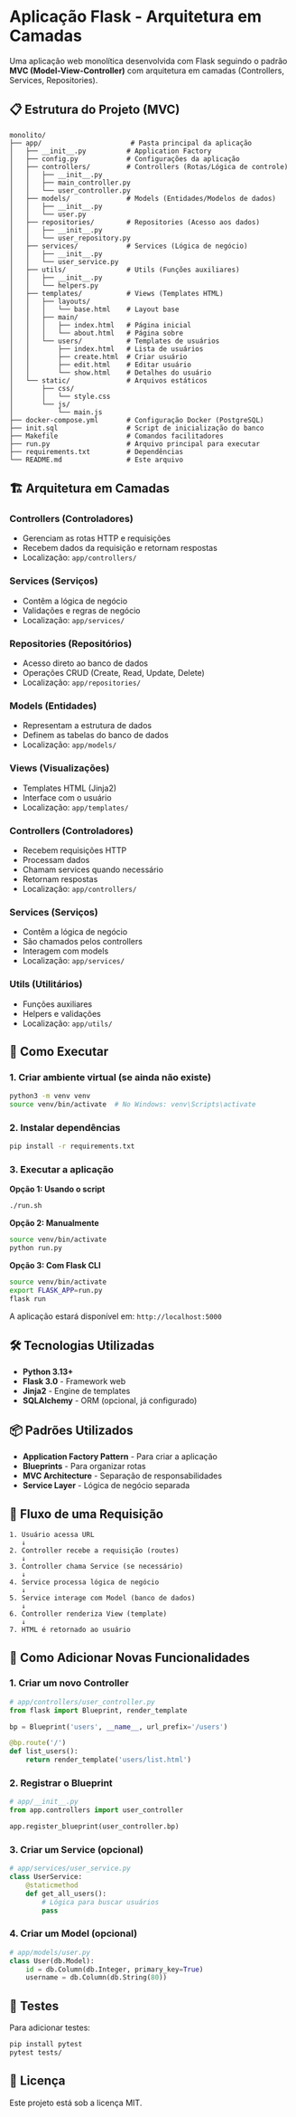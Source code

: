 # Aplicação Flask - Arquitetura em Camadas

Uma aplicação web monolítica desenvolvida com Flask seguindo o padrão **MVC (Model-View-Controller)** com arquitetura em camadas (Controllers, Services, Repositories).

## 📋 Estrutura do Projeto (MVC)

```
monolito/
├── app/                      # Pasta principal da aplicação
│   ├── __init__.py          # Application Factory
│   ├── config.py            # Configurações da aplicação
│   ├── controllers/         # Controllers (Rotas/Lógica de controle)
│   │   ├── __init__.py
│   │   ├── main_controller.py
│   │   └── user_controller.py
│   ├── models/              # Models (Entidades/Modelos de dados)
│   │   ├── __init__.py
│   │   └── user.py
│   ├── repositories/        # Repositories (Acesso aos dados)
│   │   ├── __init__.py
│   │   └── user_repository.py
│   ├── services/            # Services (Lógica de negócio)
│   │   ├── __init__.py
│   │   └── user_service.py
│   ├── utils/               # Utils (Funções auxiliares)
│   │   ├── __init__.py
│   │   └── helpers.py
│   ├── templates/           # Views (Templates HTML)
│   │   ├── layouts/
│   │   │   └── base.html    # Layout base
│   │   ├── main/
│   │   │   ├── index.html   # Página inicial
│   │   │   └── about.html   # Página sobre
│   │   └── users/           # Templates de usuários
│   │       ├── index.html   # Lista de usuários
│   │       ├── create.html  # Criar usuário
│   │       ├── edit.html    # Editar usuário
│   │       └── show.html    # Detalhes do usuário
│   └── static/              # Arquivos estáticos
│       ├── css/
│       │   └── style.css
│       └── js/
│           └── main.js
├── docker-compose.yml       # Configuração Docker (PostgreSQL)
├── init.sql                 # Script de inicialização do banco
├── Makefile                 # Comandos facilitadores
├── run.py                   # Arquivo principal para executar
├── requirements.txt         # Dependências
└── README.md                # Este arquivo
```

## 🏗️ Arquitetura em Camadas

### **Controllers** (Controladores)
- Gerenciam as rotas HTTP e requisições
- Recebem dados da requisição e retornam respostas
- Localização: `app/controllers/`

### **Services** (Serviços)
- Contêm a lógica de negócio
- Validações e regras de negócio
- Localização: `app/services/`

### **Repositories** (Repositórios)
- Acesso direto ao banco de dados
- Operações CRUD (Create, Read, Update, Delete)
- Localização: `app/repositories/`

### **Models** (Entidades)
- Representam a estrutura de dados
- Definem as tabelas do banco de dados
- Localização: `app/models/`

### **Views** (Visualizações)
- Templates HTML (Jinja2)
- Interface com o usuário
- Localização: `app/templates/`

### **Controllers** (Controladores)
- Recebem requisições HTTP
- Processam dados
- Chamam services quando necessário
- Retornam respostas
- Localização: `app/controllers/`

### **Services** (Serviços)
- Contêm a lógica de negócio
- São chamados pelos controllers
- Interagem com models
- Localização: `app/services/`

### **Utils** (Utilitários)
- Funções auxiliares
- Helpers e validações
- Localização: `app/utils/`

## 🚀 Como Executar

### 1. Criar ambiente virtual (se ainda não existe)

```bash
python3 -m venv venv
source venv/bin/activate  # No Windows: venv\Scripts\activate
```

### 2. Instalar dependências

```bash
pip install -r requirements.txt
```

### 3. Executar a aplicação

**Opção 1: Usando o script**
```bash
./run.sh
```

**Opção 2: Manualmente**
```bash
source venv/bin/activate
python run.py
```

**Opção 3: Com Flask CLI**
```bash
source venv/bin/activate
export FLASK_APP=run.py
flask run
```

A aplicação estará disponível em: `http://localhost:5000`

## 🛠️ Tecnologias Utilizadas

- **Python 3.13+**
- **Flask 3.0** - Framework web
- **Jinja2** - Engine de templates
- **SQLAlchemy** - ORM (opcional, já configurado)

## 📦 Padrões Utilizados

- **Application Factory Pattern** - Para criar a aplicação
- **Blueprints** - Para organizar rotas
- **MVC Architecture** - Separação de responsabilidades
- **Service Layer** - Lógica de negócio separada

## 🔄 Fluxo de uma Requisição

```
1. Usuário acessa URL
   ↓
2. Controller recebe a requisição (routes)
   ↓
3. Controller chama Service (se necessário)
   ↓
4. Service processa lógica de negócio
   ↓
5. Service interage com Model (banco de dados)
   ↓
6. Controller renderiza View (template)
   ↓
7. HTML é retornado ao usuário
```

## 📝 Como Adicionar Novas Funcionalidades

### 1. Criar um novo Controller

```python
# app/controllers/user_controller.py
from flask import Blueprint, render_template

bp = Blueprint('users', __name__, url_prefix='/users')

@bp.route('/')
def list_users():
    return render_template('users/list.html')
```

### 2. Registrar o Blueprint

```python
# app/__init__.py
from app.controllers import user_controller

app.register_blueprint(user_controller.bp)
```

### 3. Criar um Service (opcional)

```python
# app/services/user_service.py
class UserService:
    @staticmethod
    def get_all_users():
        # Lógica para buscar usuários
        pass
```

### 4. Criar um Model (opcional)

```python
# app/models/user.py
class User(db.Model):
    id = db.Column(db.Integer, primary_key=True)
    username = db.Column(db.String(80))
```

## 🧪 Testes

Para adicionar testes:

```bash
pip install pytest
pytest tests/
```

## 📄 Licença

Este projeto está sob a licença MIT.
